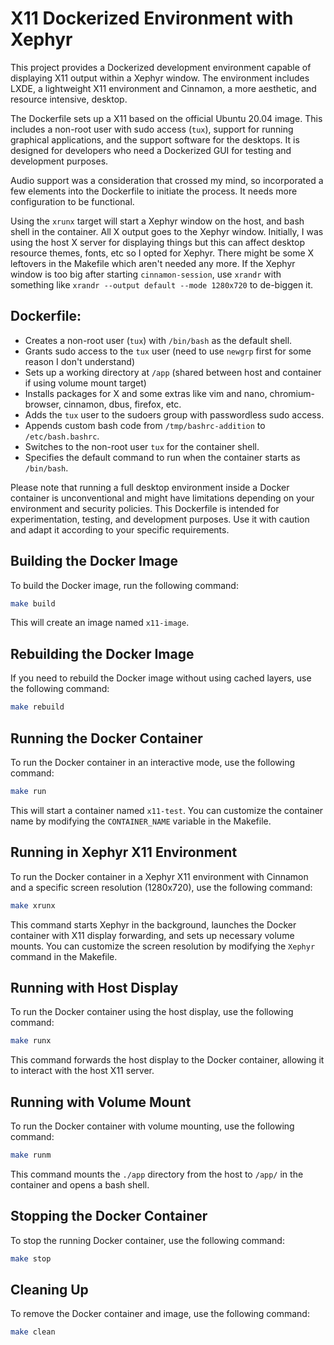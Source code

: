 # X11 Dockerized Environment with Xephyr

This project provides a Dockerized development environment capable of displaying X11 output within a Xephyr window. The environment includes LXDE, a lightweight X11 environment and Cinnamon, a more aesthetic, and resource intensive, desktop. 

The Dockerfile sets up a X11 based on the official Ubuntu 20.04 image. This includes a non-root user with sudo access (`tux`), support for running graphical applications, and the support software for the desktops. It is designed for developers who need a Dockerized GUI for testing and development purposes. 

Audio support was a consideration that crossed my mind, so incorporated a few elements into the Dockerfile to initiate the process. It needs more configuration to be functional.

Using the `xrunx` target will start a Xephyr window on the host, and bash shell in the container. All X output goes to the Xephyr window. Initially, I was using the host X server for displaying things but this can affect desktop resource themes, fonts, etc so I opted for Xephyr. There might be some X leftovers in the Makefile which aren't needed any more. If the Xephyr window is too big after starting `cinnamon-session`, use `xrandr` with something like `xrandr --output default --mode 1280x720` to de-biggen it.

## Dockerfile:

- Creates a non-root user (`tux`) with `/bin/bash` as the default shell.
- Grants sudo access to the `tux` user (need to use `newgrp` first for some reason I don't understand)
- Sets up a working directory at `/app` (shared between host and container if using volume mount target)
- Installs packages for X and some extras like vim and nano, chromium-browser, cinnamon, dbus, firefox, etc.
- Adds the `tux` user to the sudoers group with passwordless sudo access.
- Appends custom bash code from `/tmp/bashrc-addition` to `/etc/bash.bashrc`.
- Switches to the non-root user `tux` for the container shell.
- Specifies the default command to run when the container starts as `/bin/bash`.

Please note that running a full desktop environment inside a Docker container is unconventional and might have limitations depending on your environment and security policies. This Dockerfile is intended for experimentation, testing, and development purposes. Use it with caution and adapt it according to your specific requirements.
## Building the Docker Image

To build the Docker image, run the following command:

```bash
make build
```

This will create an image named `x11-image`.

## Rebuilding the Docker Image

If you need to rebuild the Docker image without using cached layers, use the following command:

```bash
make rebuild
```

## Running the Docker Container

To run the Docker container in an interactive mode, use the following command:

```bash
make run
```

This will start a container named `x11-test`. You can customize the container name by modifying the `CONTAINER_NAME` variable in the Makefile.

## Running in Xephyr X11 Environment

To run the Docker container in a Xephyr X11 environment with Cinnamon and a specific screen resolution (1280x720), use the following command:

```bash
make xrunx
```

This command starts Xephyr in the background, launches the Docker container with X11 display forwarding, and sets up necessary volume mounts. You can customize the screen resolution by modifying the `Xephyr` command in the Makefile.

## Running with Host Display

To run the Docker container using the host display, use the following command:

```bash
make runx
```

This command forwards the host display to the Docker container, allowing it to interact with the host X11 server.

## Running with Volume Mount

To run the Docker container with volume mounting, use the following command:

```bash
make runm
```

This command mounts the `./app` directory from the host to `/app/` in the container and opens a bash shell.

## Stopping the Docker Container

To stop the running Docker container, use the following command:

```bash
make stop
```

## Cleaning Up

To remove the Docker container and image, use the following command:

```bash
make clean
```
